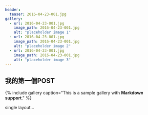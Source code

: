 ```yaml
---
header:
  teaser: 2016-04-23-001.jpg
gallery:
  - url: 2016-04-23-001.jpg
    image_path: 2016-04-23-001.jpg
    alt: "placeholder image 1"
  - url: 2016-04-23-001.jpg
    image_path: 2016-04-23-001.jpg
    alt: "placeholder image 2"
  - url: 2016-04-23-001.jpg
    image_path: 2016-04-23-001.jpg
    alt: "placeholder image 3"
---
```

## 我的第一個POST

{% include gallery caption="This is a sample gallery with **Markdown support**." %}

single layout...
